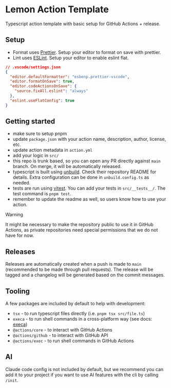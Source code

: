 # Lemon Action Template

Typescript action template with basic setup for GitHub Actions + release.

## Setup

- Format uses [Prettier](https://prettier.io/). Setup your editor to format on save with prettier.
- Lint uses [ESLint](https://eslint.org/). Setup your editor to enable eslint flat.

```json
// .vscode/settings.json
{
  "editor.defaultFormatter": "esbenp.prettier-vscode",
  "editor.formatOnSave": true,
  "editor.codeActionsOnSave": {
    "source.fixAll.eslint": "always"
  },
  "eslint.useFlatConfig": true
}
```

## Getting started

- make sure to setup pnpm
- update `package.json` with your action name, description, author, license, etc.
- update action metadata in `action.yml`
- add your logic in `src/`
- this repo is trunk based, so you can open any PR directly against `main` branch. On merge, it will be automatically released.
- typescript is built using [unbuild](https://github.com/unjs/unbuild). Check their repository README for details. Extra configuration can be done in `unbuild.config.ts` as needed.
- tests are run using [vitest](https://vitest.dev/). You can add your tests in `src/__tests__/`. The test command is `pnpm test`.
- remember to update the readme as well, so users know how to use your action.

> [!WARNING]
> It might be necessary to make the repository public to use it in GitHub Actions, as private repositories need special permissions that we do not have for now.

## Releases

Releases are automatically created when a push is made to `main` (recommended to be made through pull requests). The release will be tagged and a changelog will be generated based on the commit messages.

## Tooling

A few packages are included by default to help with development:

- `tsx` - to run typescript files directly (i.e. `pnpm tsx src/file.ts`)
- `execa` - to run shell commands in a cross-platform way (see docs: [execa](https://github.com/sindresorhus/execa))
- `@actions/core` - to interact with GitHub Actions
- `@actions/github` - to interact with GitHub API
- `@actions/exec` - to run shell commands in GitHub Actions

## AI

Claude code config is not included by default, but we recommend you can add it to your project if you want to use AI features with the cli by calling `/init`.
